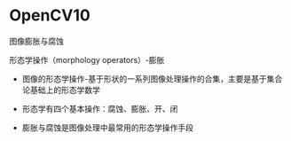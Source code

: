 # OpenCV10
图像膨胀与腐蚀

形态学操作（morphology operators）-膨胀

- 图像的形态学操作-基于形状的一系列图像处理操作的合集，主要是基于集合论基础上的形态学数学

- 形态学有四个基本操作：腐蚀、膨胀、开、闭

- 膨胀与腐蚀是图像处理中最常用的形态学操作手段
